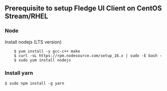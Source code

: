 
## Prerequisite to setup Fledge UI Client on CentOS Stream/RHEL 

### Node 

Install nodejs (LTS version)

```
    $ yum install -y gcc-c++ make
    $ curl -sL https://rpm.nodesource.com/setup_16.x | sudo -E bash -
    $ sudo yum install nodejs
```    

### Install yarn

`$ sudo npm install -g yarn`

